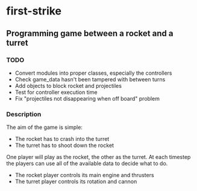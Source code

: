 # first-strike
## Programming game between a rocket and a turret

### TODO
* Convert modules into proper classes, especially the controllers
* Check game_data hasn't been tampered with between turns
* Add objects to block rocket and projectiles
* Test for controller execution time
* Fix "projectiles not disappearing when off board" problem 
### Description
The aim of the game is simple:
* The rocket has to crash into the turret
* The turret has to shoot down the rocket

One player will play as the rocket, the other as the turret.
At each timestep the players can use all of the available data
to decide what to do.
* The rocket player controls its main engine and thrusters
* The turret player controls its rotation and cannon

